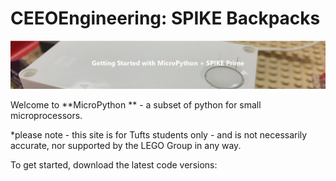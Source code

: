 # CEEOEngineering: SPIKE Backpacks
![](https://github.com/Chenlu-Wu/CEEOEngineering--SPIKE-Backpacks/raw/master/webpic/getstart.png) 

<p>Welcome to **MicroPython ** - a subset of python for small microprocessors. </p>
<p>*please note - this site is for Tufts students only - and is not necessarily accurate, nor supported by the LEGO Group in any way.</p>

<p>To get started, download the latest code versions:</p>
